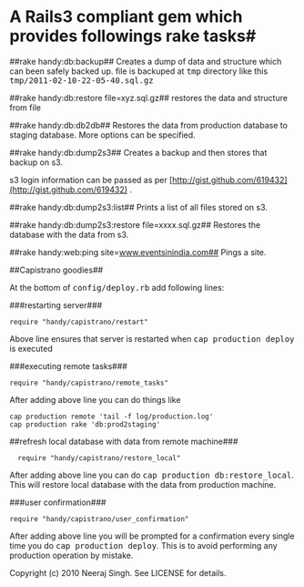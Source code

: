# A Rails3 compliant gem which provides followings rake tasks#

##rake handy:db:backup##
Creates a dump of data and structure which can been safely backed up.
file is backuped at <tt>tmp</tt> directory like this <tt>tmp/2011-02-10-22-05-40.sql.gz</tt>

##rake handy:db:restore file=xyz.sql.gz##
restores the data and structure from file

##rake handy:db:db2db##
Restores the data from production database to staging database. More options can be specified.

##rake handy:db:dump2s3##
Creates a backup and then stores that backup on s3.

s3 login information can be passed as per [http://gist.github.com/619432](http://gist.github.com/619432) .


##rake handy:db:dump2s3:list##
Prints a list of all files stored on s3.


##rake handy:db:dump2s3:restore file=xxxx.sql.gz##
Restores the database with the data from s3.


##rake handy:web:ping site=www.eventsinindia.com##
Pings a site.

##Capistrano goodies##

At the bottom of <tt>config/deploy.rb</tt> add following lines:

###restarting server###

    require "handy/capistrano/restart"

Above line ensures that server is restarted when <tt>cap production deploy</tt> is executed

###executing remote tasks###

    require "handy/capistrano/remote_tasks"

After adding above line you can do things like

    cap production remote 'tail -f log/production.log'
    cap production rake 'db:prod2staging'

##refresh local database with data from remote machine###

      require "handy/capistrano/restore_local"

After adding above line you can do <tt>cap production db:restore_local</tt>. This will restore local database with the data from production machine.

###user confirmation###

    require "handy/capistrano/user_confirmation"

After adding above line you will be prompted for a confirmation every single time you do <tt>cap production deploy</tt>. This is to avoid performing any production operation by mistake.

Copyright (c) 2010 Neeraj Singh. See LICENSE for details.
